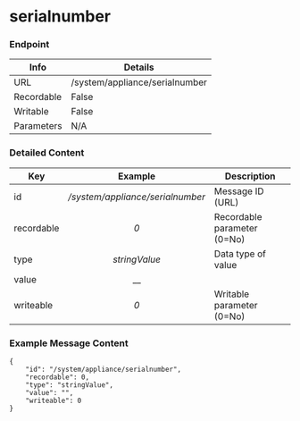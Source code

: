 # serialnumber



### Endpoint

| Info  | Details |
| ------------- | ------------- |
| URL   | /system/appliance/serialnumber   |
| Recordable   | False   |
| Writable   | False   |
| Parameters  | N/A |

### Detailed Content

|  Key  | Example | Description |
| ------------- | :------: | ------------------------------ |
|  id | _/system/appliance/serialnumber_ | Message ID (URL) |
|  recordable | _0_ | Recordable parameter (0=No) |
|  type | _stringValue_ | Data type of value |
|  value | __ |  |
|  writeable | _0_ | Writable parameter (0=No) |



### Example Message Content
```
{
    "id": "/system/appliance/serialnumber",
    "recordable": 0,
    "type": "stringValue",
    "value": "",
    "writeable": 0
}
```
